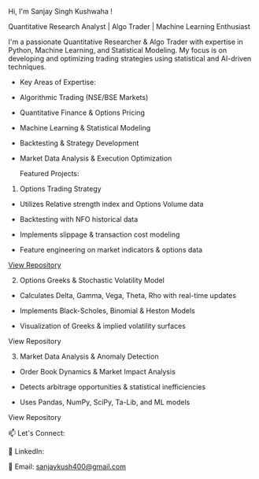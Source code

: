 Hi, I'm Sanjay Singh Kushwaha !

Quantitative Research Analyst | Algo Trader | Machine Learning Enthusiast

I'm a passionate Quantitative Researcher & Algo Trader with expertise in Python, Machine Learning, and Statistical Modeling. My focus is on developing and optimizing trading strategies using statistical and AI-driven techniques.

- Key Areas of Expertise:

 * Algorithmic Trading (NSE/BSE Markets)

 * Quantitative Finance & Options Pricing

 * Machine Learning & Statistical Modeling

 * Backtesting & Strategy Development

 * Market Data Analysis & Execution Optimization

    Featured Projects:

 1. Options Trading Strategy

 * Utilizes Relative strength index and Options Volume data

 * Backtesting with NFO historical data

 * Implements slippage & transaction cost modeling

 * Feature engineering on market indicators & options data

[View Repository]([https://github.com/your-username/your-repo-name/tree/main/rsi_supertrend](https://github.com/nhilist7/AI-Options-Trading-Strategy/blob/main/.gitignore))

 2. Options Greeks & Stochastic Volatility Model

 * Calculates Delta, Gamma, Vega, Theta, Rho with real-time updates

 * Implements Black-Scholes, Binomial & Heston Models

 * Visualization of Greeks & implied volatility surfaces

View Repository

 3. Market Data Analysis & Anomaly Detection

 * Order Book Dynamics & Market Impact Analysis

 * Detects arbitrage opportunities & statistical inefficiencies

 * Uses Pandas, NumPy, SciPy, Ta-Lib, and ML models

View Repository

📫 Let's Connect:

💼 LinkedIn: 

📩 Email: sanjaykush400@gmail.com



